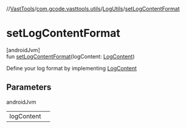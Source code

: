 //[VastTools](../../../index.md)/[com.gcode.vasttools.utils](../index.md)/[LogUtils](index.md)/[setLogContentFormat](set-log-content-format.md)

# setLogContentFormat

[androidJvm]\
fun [setLogContentFormat](set-log-content-format.md)(logContent: [LogContent](../../com.gcode.vasttools.interfaces/-log-content/index.md))

Define your log format by implementing [LogContent](../../com.gcode.vasttools.interfaces/-log-content/index.md)

## Parameters

androidJvm

| | |
|---|---|
| logContent |  |
